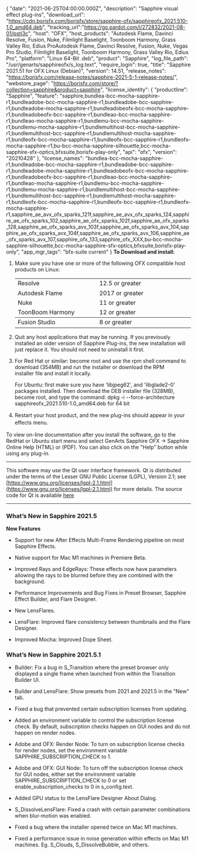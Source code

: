 {
  "date": "2021-06-25T04:00:00.000Z",
  "description": "Sapphire visual effect plug-ins",
  "download_url": "https://cdn.borisfx.com/borisfx/store/sapphire-ofx/sapphireofx_2021.510-1.0_amd64.deb",
  "tracking_url":"https://go.pardot.com/l/272832/2021-08-01/pstj3c",
  "host": "OFX",
  "host_products": "Autodesk Flame, Davinci Resolve, Fusion, Nuke, Filmlight Baselight, Toonboom Harmony, Grass Valley Rio, Edius ProAutodesk Flame, Davinci Resolve, Fusion, Nuke, Vegas Pro Studio, Filmlight Baselight, Toonboom Harmony, Grass Valley Rio, Edius Pro",
  "platform": "Linux 64-Bit .deb",
  "product": "Sapphire",
  "log_file_path": "/usr/genarts/sapphireofx/s_log.text",
  "require_login": true,
  "title": "Sapphire 2021.51 for OFX Linux (Debian)",
  "version": 14.51,
  "release_notes": "https://borisfx.com/release-notes/sapphire-2021-5-1-release-notes/",
  "webstore_page": "https://borisfx.com/store/?collection=sapphire&product=sapphire",
  "license_identity": {
    "productline": "Sapphire",
    "feature": "sapphire,bundlea-bcc-mocha-sapphire-r1,bundleadobe-bcc-mocha-sapphire-r1,bundleadobe-bcc-sapphire-r1,bundleadobe-mocha-sapphire-r1,bundleadobeofx-bcc-mocha-sapphire-r1,bundleadobeofx-bcc-sapphire-r1,bundleao-bcc-mocha-sapphire-r1,bundleao-mocha-sapphire-r1,bundlemu-bcc-mocha-sapphire-r1,bundlemu-mocha-sapphire-r1,bundlemultihost-bcc-mocha-sapphire-r1,bundlemultihost-bcc-sapphire-r1,bundlemultihost-mocha-sapphire-r1,bundleofx-bcc-mocha-sapphire-r1,bundleofx-bcc-sapphire-r1,bundleofx-mocha-sapphire-r1,bu-bcc-mocha-sapphire-silhouette,bcc-mocha-sapphire-sfx-optics,bfxsuite,borisfx-play-only",
    "api": "ofx",
    "version": "20210428"
  },
  "license_names": "bundlea-bcc-mocha-sapphire-r1,bundleadobe-bcc-mocha-sapphire-r1,bundleadobe-bcc-sapphire-r1,bundleadobe-mocha-sapphire-r1,bundleadobeofx-bcc-mocha-sapphire-r1,bundleadobeofx-bcc-sapphire-r1,bundleao-bcc-mocha-sapphire-r1,bundleao-mocha-sapphire-r1,bundlemu-bcc-mocha-sapphire-r1,bundlemu-mocha-sapphire-r1,bundlemultihost-bcc-mocha-sapphire-r1,bundlemultihost-bcc-sapphire-r1,bundlemultihost-mocha-sapphire-r1,bundleofx-bcc-mocha-sapphire-r1,bundleofx-bcc-sapphire-r1,bundleofx-mocha-sapphire-r1,sapphire_ae_avx_ofx_sparks_121f,sapphire_ae_avx_ofx_sparks_124,sapphire_ae_ofx_sparks_102,sapphire_ae_ofx_sparks_102f,sapphire_ae_ofx_sparks_128,sapphire_ae_ofx_sparks_avx_103f,sapphire_ae_ofx_sparks_avx_104,sapphire_ae_ofx_sparks_avx_104f,sapphire_ae_ofx_sparks_avx_106,sapphire_ae_ofx_sparks_avx_107,sapphire_ofx_133,sapphire_ofx_XXX,bu-bcc-mocha-sapphire-silhouette,bcc-mocha-sapphire-sfx-optics,bfxsuite,borisfx-play-only",
  "app_mgr_tags": "bfx-suite current"
}
**To Download and install:**

1. Make sure you have one or more of the following OFX compatible host products on Linux:

   <table border="0" cellpadding="0" cellspacing="0">

   <tbody>

   <tr>

   <td style="width: 368px;"><span style="line-height: 20.7999992370605px;">Resolve</span></td>

   <td style="width: 484px;"><span style="line-height: 20.7999992370605px;">12.5 or greater</span></td>

   </tr>

   <tr>

   <td style="width: 368px;">Autodesk Flame</td>

   <td style="width: 484px;">2017 or greater</td>

   </tr>

   <tr>

   <td style="width: 368px;">Nuke</td>

   <td style="width: 484px;">11 or greater</td>

   </tr>

   <tr>

   <td style="width: 368px;">ToonBoom Harmony</td>

   <td style="width: 484px;">12 or greater</td>

   </tr>

   </tbody>

   <tr>

   <td style="width: 368px;"><span style="line-height: 20.7999992370605px;">Fusion Studio</span></td>

   <td style="width: 484px;"><span style="line-height: 20.7999992370605px;">8 or greater</span></td>

   </tr>

   </tbody>

   </table>
2. Quit any host applications that may be running.
   If you previously installed an older version of Sapphire Plug-ins, the new installation will just replace it. You should not need to uninstall it first.
3. For Red Hat or similar: become root and use the rpm shell command to download (354MB) and run the installer or download the RPM installer file and install it locally.

   For Ubuntu: first make sure you have 'libjpeg62', and 'libglade2-0' packages installed.
   Then download the DEB installer file (328MB), become root, and type the command:
   dpkg -i --force-architecture sapphireofx_2021.510-1.0_amd64.deb for 64 bit
4. <span style="line-height: 20px;">Restart your host product, and the new plug-ins should appear in your effects menu.</span>

To view on-line documentation after you install the software, go to the RedHat or Ubuntu start menu and select GenArts Sapphire OFX -> Sapphire Online Help (HTML) or (PDF). You can also click on the "Help" button while using any plug-in.

---

This software may use the Qt user interface framework. Qt is distributed under the terms of the Lesser GNU Public License (LGPL), Version 2.1; see [https://www.gnu.org/licenses/lgpl-2.1.html](https://www.gnu.org/licenses/lgpl-2.1.html) for more details. The source code for Qt is available [here](https://cdn.borisfx.com/borisfx/store/qt-everywhere-opensource-src-4.7.2.tar.gz)

<hr>


### What’s New in Sapphire 2021.5

**New Features**

* Support for new After Effects Multi-Frame Rendering pipeline on most Sapphire Effects.

* Native support for Mac M1 machines in Premiere Beta.

* Improved Rays and EdgeRays: These effects now have parameters allowing the rays to be blurred before they are combined with the background.

* Performance Improvements and Bug Fixes in Preset Browser, Sapphire Effect Builder, and Flare Designer.

* New LensFlares.

* LensFlare: Improved flare consistency between thumbnails and the Flare Designer.

* Improved Mocha: Improved Dope Sheet.

### What’s New in Sapphire 2021.5.1

* Builder: Fix a bug in S_Transition where the preset browser only displayed a single frame when launched from within the Transition Builder UI.

* Builder and LensFlare: Show presets from 2021 and 2021.5 in the "New" tab.

* Fixed a bug that prevented certain subscription licenses from updating.

* Added an environment variable to control the subscription license check. By default, subscription checks happen on GUI nodes and do not happen on render nodes.

* Adobe and OFX: Render Node: To turn on subscription license checks for render nodes, set the environment variable SAPPHIRE_SUBSCRIPTION_CHECK to 1.

* Adobe and OFX: GUI Node: To turn off the subscription license check for GUI nodes, either set the environment variable SAPPHIRE_SUBSCRIPTION_CHECK to 0 or set enable_subscription_checks to 0 in s_config.text.

* Added GPU status to the LensFlare Designer About Dialog.

* S_DissolveLensFlare: Fixed a crash with certain parameter combinations when blur-motion was enabled.

* Fixed a bug where the installer opened twice on Mac M1 machines.

* Fixed a performance issue in noise generation within effects on Mac M1 machines. Eg. S_Clouds, S_DissolveBubble, and others.
